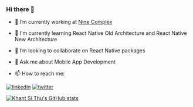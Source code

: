 ### Hi there 👋




- 🔭 I’m currently working at [Nine Complex](https://ninecomplex.net/)
- 🌱 I'm currently learning React Native Old Architecture and React Native New Architecture
- 👯 I’m looking to collaborate on React Native packages
- 💬 Ask me about Mobile App Development

- 📫 How to reach me: 


[![linkedin](https://img.shields.io/badge/linkedin-0A66C2?style=for-the-badge&logo=linkedin&logoColor=white)](https://www.linkedin.com/in/khant-si-thu-2146a3194/)
[![twitter](https://img.shields.io/badge/twitter-1DA1F2?style=for-the-badge&logo=twitter&logoColor=white)](https://twitter.com/KhantZero)

[![Khant Si Thu's GitHub stats](https://github-readme-stats.vercel.app/api?username=khantsithu1998)](https://github.com/khantsithu1998)


